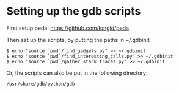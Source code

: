 # Setting up the gdb scripts

First setup peda: https://github.com/longld/peda

Then set up the scripts, by putting the paths in ~/.gdbinit
```
$ echo "source `pwd`/find_gadgets.py" >> ~/.gdbinit
$ echo "source `pwd`/find_interesting_calls.py" >> ~/.gdbinit
$ echo "source `pwd`/gather_stack_traces.py" >> ~/.gdbinit
```

Or, the scripts can also be put in the following directory:
```
/usr/share/gdb/python/gdb
```
